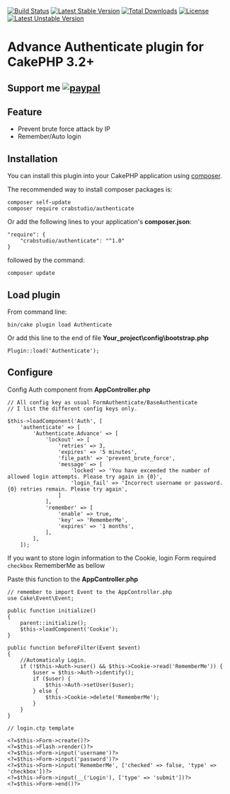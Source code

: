 [![Build Status](https://travis-ci.org/crabstudio/authenticate.svg?branch=master)](https://travis-ci.org/crabstudio/authenticate) [![Latest Stable Version](https://poser.pugx.org/crabstudio/authenticate/v/stable)](https://packagist.org/packages/crabstudio/authenticate) [![Total Downloads](https://poser.pugx.org/crabstudio/authenticate/downloads)](https://packagist.org/packages/crabstudio/authenticate) [![License](https://poser.pugx.org/crabstudio/authenticate/license)](https://packagist.org/packages/crabstudio/authenticate) [![Latest Unstable Version](https://poser.pugx.org/crabstudio/authenticate/v/unstable)](https://packagist.org/packages/crabstudio/authenticate)
# Advance Authenticate plugin for CakePHP 3.2+

## Support me [![paypal](https://img.shields.io/badge/Donate-PayPal-green.svg)](https://www.paypal.com/cgi-bin/webscr?cmd=_donations&business=anhtuank7c%40hotmail%2ecom&lc=US&item_name=Crabstudio%20CakePHP%203%20%2d%20FlatAdmin%20Skeleton&item_number=crabstudio%2dcakephp%2dskeleton&no_note=0&currency_code=USD&bn=PP%2dDonationsBF%3abtn_donateCC_LG%2egif%3aNonHostedGuest)

## Feature

- Prevent brute force attack by IP
- Remember/Auto login

## Installation

You can install this plugin into your CakePHP application using [composer](http://getcomposer.org).

The recommended way to install composer packages is:

```
composer self-update
composer require crabstudio/authenticate
```

Or add the following lines to your application's **composer.json**:

```
"require": {
    "crabstudio/authenticate": "^1.0"
}
```
followed by the command:

```
composer update
```

## Load plugin

From command line:
```
bin/cake plugin load Authenticate
```

Or add this line to the end of file **Your_project\config\bootstrap.php**
```
Plugin::load('Authenticate');
```

## Configure

Config Auth component from **AppController.php**
```
// All config key as usual FormAuthenticate/BaseAuthenticate
// I list the different config keys only.

$this->loadComponent('Auth', [
    'authenticate' => [
        'Authenticate.Advance' => [
	        'lockout' => [
	            'retries' => 3,
	            'expires' => '5 minutes',
	            'file_path' => 'prevent_brute_force',
	            'message' => [
	                'locked' => 'You have exceeded the number of allowed login attempts. Please try again in {0}',
	                'login_fail' => 'Incorrect username or password. {0} retries remain. Please try again',
	            ]
	        ],
	        'remember' => [
	            'enable' => true,
	            'key' => 'RememberMe',
	            'expires' => '1 months',
	        ],
        ],
    ]);
```

If you want to store login information to the Cookie, login Form required `checkbox` RememberMe as bellow

Paste this function to the **AppController.php**

```
// remember to import Event to the AppController.php
use Cake\Event\Event;

public function initialize()
{
    parent::initialize();
    $this->loadComponent('Cookie');
}

public function beforeFilter(Event $event)
{
    //Automaticaly Login.
    if (!$this->Auth->user() && $this->Cookie->read('RememberMe')) {
        $user = $this->Auth->identify();
        if ($user) {
            $this->Auth->setUser($user);
        } else {
            $this->Cookie->delete('RememberMe');
        }
    }
}
```

```
// login.ctp template

<?=$this->Form->create()?>
<?=$this->Flash->render()?>
<?=$this->Form->input('username')?>
<?=$this->Form->input('password')?>
<?=$this->Form->input('RememberMe', ['checked' => false, 'type' => 'checkbox'])?>
<?=$this->Form->input(__('Login'), ['type' => 'submit'])?>
<?=$this->Form->end()?>
```
